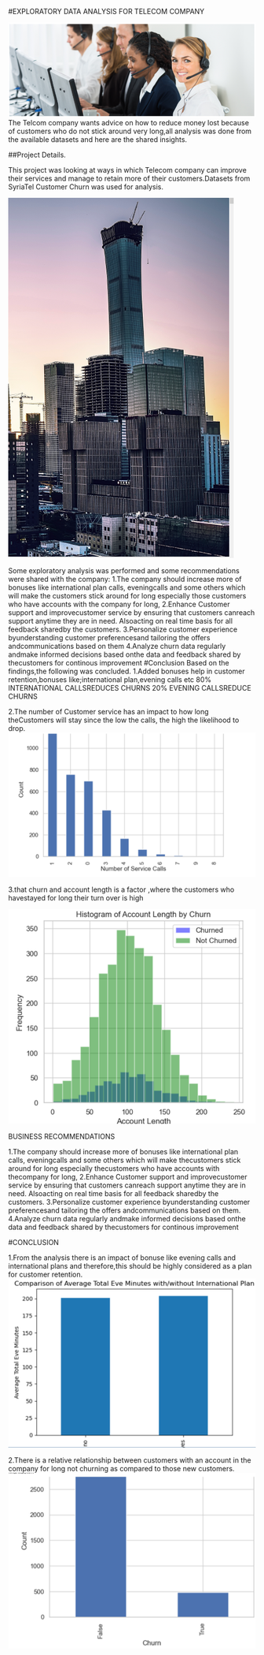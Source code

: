 #EXPLORATORY DATA ANALYSIS FOR TELECOM COMPANY


![Customer_care_picture](https://github.com/mourinem97/Phase-3-project/blob/main/Capture%204.PNG)
The Telcom company wants advice on how to reduce money lost because of customers who do not stick around very long,all analysis was done from the available datasets and here are the shared insights.

##Project Details.

This project was looking at ways in which Telecom company can improve their services and manage to retain more of their customers.Datasets from SyriaTel Customer Churn was used for analysis.

![Telecommunication_comp](https://github.com/mourinem97/Phase-3-project/blob/main/Capture%205.PNG)


Some exploratory analysis was performed and some recommendations were shared with the company:
1.The company should increase more of bonuses like international plan calls, eveningcalls and some others which will make the customers stick around for long especially those customers who have accounts with the company for long,
2.Enhance Customer support and improvecustomer service by ensuring that customers canreach support anytime they are in need. Alsoacting on real time basis for all feedback sharedby the customers.
3.Personalize
customer experience byunderstanding customer preferencesand tailoring the offers andcommunications based on them
4.Analyze churn data regularly andmake informed decisions based onthe data and feedback shared by thecustomers for continous improvement
#Conclusion
Based on the findings,the following was concluded.
1.Added bonuses help in customer retention,bonuses like;international plan,evening calls etc
80% INTERNATIONAL CALLSREDUCES CHURNS
20% EVENING CALLSREDUCE CHURNS


2.The number of Customer service has an impact to how long theCustomers will stay since the low the calls, the high the likelihood to drop.
![No_of_calls](https://github.com/mourinem97/Phase-3-project/blob/main/Capture.PNG)


3.that churn and account length is a factor ,where the customers who havestayed for long their turn over is high

![Customer_duration](https://github.com/mourinem97/Phase-3-project/blob/main/Capture%203.PNG)


BUSINESS RECOMMENDATIONS

1.The company should increase more of bonuses like international plan calls, eveningcalls and some others which will make thecustomers stick around for long especially thecustomers who have accounts with thecompany for long,
2.Enhance Customer support and improvecustomer service by ensuring that customers canreach support anytime they are in need. Alsoacting on real time basis for all feedback sharedby the customers.
3.Personalize customer experience byunderstanding customer preferencesand tailoring the offers andcommunications based on them.
4.Analyze churn data regularly andmake informed decisions based onthe data and feedback shared by thecustomers for continous improvement


#CONCLUSION

1.From the analysis there is an impact of bonuse like evening calls and international plans and therefore,this should be highly considered as a plan for customer retention.
![Bonus_plan](https://github.com/mourinem97/Phase-3-project/blob/main/Capture%207.PNG)

2.There is a relative relationship between customers with an account in the company for long not churning as compared to those new customers.
![Chun_pic](https://github.com/mourinem97/Phase-3-project/blob/main/Capture%208.PNG)



